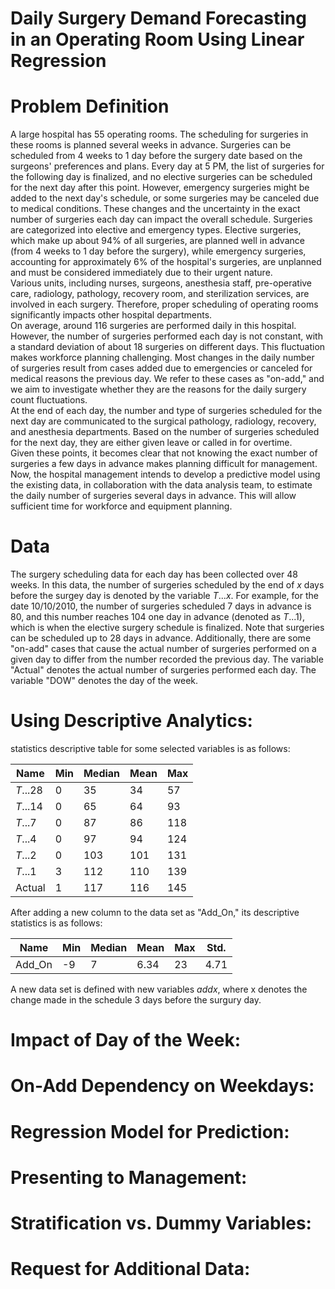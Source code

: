 # Daily Surgery Demand Forecasting in an Operating Room Using Linear Regression
# Problem Definition
A large hospital has 55 operating rooms. The scheduling for surgeries in these rooms is planned several weeks in advance. Surgeries can be scheduled from 4 weeks to 1 day before the surgery date based on the surgeons' preferences and plans. Every day at 5 PM, the list of surgeries for the following day is finalized, and no elective surgeries can be scheduled for the next day after this point. However, emergency surgeries might be added to the next day's schedule, or some surgeries may be canceled due to medical conditions. These changes and the uncertainty in the exact number of surgeries each day can impact the overall schedule. Surgeries are categorized into elective and emergency types. Elective surgeries, which make up about 94% of all surgeries, are planned well in advance (from 4 weeks to 1 day before the surgery), while emergency surgeries, accounting for approximately 6% of the hospital's surgeries, are unplanned and must be considered immediately due to their urgent nature. \
Various units, including nurses, surgeons, anesthesia staff, pre-operative care, radiology, pathology, recovery room, and sterilization services, are involved in each surgery. Therefore, proper scheduling of operating rooms significantly impacts other hospital departments. \
On average, around 116 surgeries are performed daily in this hospital. However, the number of surgeries performed each day is not constant, with a standard deviation of about 18 surgeries on different days. This fluctuation makes workforce planning challenging. Most changes in the daily number of surgeries result from cases added due to emergencies or canceled for medical reasons the previous day. We refer to these cases as "on-add," and we aim to investigate whether they are the reasons for the daily surgery count fluctuations. \
At the end of each day, the number and type of surgeries scheduled for the next day are communicated to the surgical pathology, radiology, recovery, and anesthesia departments. Based on the number of surgeries scheduled for the next day, they are either given leave or called in for overtime. \
Given these points, it becomes clear that not knowing the exact number of surgeries a few days in advance makes planning difficult for management. Now, the hospital management intends to develop a predictive model using the existing data, in collaboration with the data analysis team, to estimate the daily number of surgeries several days in advance. This will allow sufficient time for workforce and equipment planning.
# Data
The surgery scheduling data for each day has been collected over 48 weeks. In this data, the number of surgeries scheduled by the end of $x$ days before the surgey day is denoted by the variable $T...x$. For example, for the date 10/10/2010, the number of surgeries scheduled 7 days in advance is 80, and this number reaches 104 one day in advance (denoted as $T...1$), which is when the elective surgery schedule is finalized. Note that surgeries can be scheduled up to 28 days in advance. Additionally, there are some "on-add" cases that cause the actual number of surgeries performed on a given day to differ from the number recorded the previous day. The variable "Actual" denotes the actual number of surgeries performed each day. The variable "DOW" denotes the day of the week.
# Using Descriptive Analytics:
statistics descriptive table for some selected variables is as follows:

| Name     | Min | Median | Mean   | Max  |
| ------ | ----- | ------| ------| ------|
| $T...28$ | 0   |35|34|57|
|$T...14$  | 0   |65|64|93|
| $T...7$  | 0   |87|86|118|
| $T...4$  | 0   |97|94|124|
| $T...2$  | 0   |103|101|131|
| $T...1$  | 3   |112|110|139|
| Actual   | 1   |117|116|145|

After adding a new column to the data set as "Add_On," its descriptive statistics is as follows:

| Name     | Min | Median | Mean  | Max  | Std.|
| ------ | ----- | ------| ------| ------|----|
| Add_On | -9    |7      |6.34   |23     |4.71|
A new data set is defined with new variables $addx$, where x denotes the change made in the schedule 3 days before the surgury day.

# Impact of Day of the Week:
# On-Add Dependency on Weekdays:
# Regression Model for Prediction:
# Presenting to Management:
# Stratification vs. Dummy Variables:
# Request for Additional Data:
